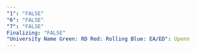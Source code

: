 ```yaml
---
"1": "FALSE"
"6": "FALSE"
"7": "FALSE"
Finalizing: "FALSE"
"University Name Green: RD Red: Rolling Blue: EA/ED": Upenn
---
```


